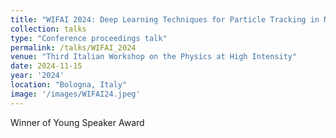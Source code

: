 ```yaml
---
title: "WIFAI 2024: Deep Learning Techniques for Particle Tracking in NA62 "
collection: talks
type: "Conference proceedings talk"
permalink: /talks/WIFAI_2024
venue: "Third Italian Workshop on the Physics at High Intensity"
date: 2024-11-15
year: '2024'
location: "Bologna, Italy"
image: '/images/WIFAI24.jpeg'
---
```


Winner of  Young Speaker Award 
